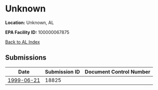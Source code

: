 # Unknown

**Location:** Unknown, AL

**EPA Facility ID:** 100000067875

[Back to AL Index](../../index.md)

## Submissions

| Date | Submission ID | Document Control Number |
|------|--------------|-------------------------|
| [1999-06-21](submissions/18825.md) | 18825 |  |
